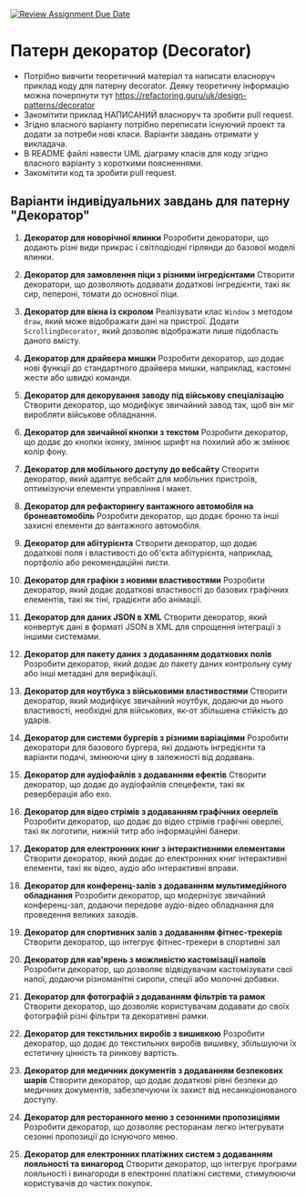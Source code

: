 [![Review Assignment Due Date](https://classroom.github.com/assets/deadline-readme-button-24ddc0f5d75046c5622901739e7c5dd533143b0c8e959d652212380cedb1ea36.svg)](https://classroom.github.com/a/6zBS7few)
# Патерн декоратор (Decorator)

- Потрібно вивчити теоретичний матеріал та написати власноруч приклад коду для патерну decorator. Деяку теоретичну інформацію можна почерпнути тут https://refactoring.guru/uk/design-patterns/decorator
- Закомітити приклад НАПИСАНИЙ власноруч та зробити pull request.
- Згідно власного варіанту потрібно переписати існуючий проект та додати за потреби нові класи. Варіанти завдань отримати у викладача.
- В README файлі навести UML діаграму класів для коду згідно власного варіанту з короткими поясненнями.
- Закомітити код та зробити pull request.

## Варіанти індивідуальних завдань для патерну "Декоратор"

1. **Декоратор для новорічної ялинки**
   Розробити декоратори, що додають різні види прикрас і світлодіодні гірлянди до базової моделі ялинки.

2. **Декоратор для замовлення піци з різними інгредієнтами**
   Створити декоратори, що дозволяють додавати додаткові інгредієнти, такі як сир, пепероні, томати до основної піци.

3. **Декоратор для вікна із скролом**
   Реалізувати клас `Window` з методом `draw`, який може відображати дані на пристрої. Додати `ScrollingDecorator`, який дозволяє відображати лише підобласть даного вмісту.

4. **Декоратор для драйвера мишки**
   Розробити декоратор, що додає нові функції до стандартного драйвера мишки, наприклад, кастомні жести або швидкі команди.

5. **Декоратор для декорування заводу під військову спеціалізацію**
   Створити декоратор, що модифікує звичайний завод так, щоб він міг виробляти військове обладнання.

6. **Декоратор для звичайної кнопки з текстом**
   Розробити декоратор, що додає до кнопки іконку, змінює шрифт на похилий або ж змінює колір фону.

7. **Декоратор для мобільного доступу до вебсайту**
   Створити декоратор, який адаптує вебсайт для мобільних пристроїв, оптимізуючи елементи управління і макет.

8. **Декоратор для рефакторингу вантажного автомобіля на бронеавтомобіль**
   Розробити декоратор, що додає броню та інші захисні елементи до вантажного автомобіля.

9. **Декоратор для абітурієнта**
   Створити декоратор, що додає додаткові поля і властивості до об'єкта абітурієнта, наприклад, портфоліо або рекомендаційні листи.

10. **Декоратор для графіки з новими властивостями**
    Розробити декоратор, який додає додаткові властивості до базових графічних елементів, такі як тіні, градієнти або анімації.

11. **Декоратор для даних JSON в XML**
    Створити декоратор, який конвертує дані в форматі JSON в XML для спрощення інтеграції з іншими системами.

12. **Декоратор для пакету даних з додаванням додаткових полів**
    Розробити декоратор, який додає до пакету даних контрольну суму або інші метадані для верифікації.

13. **Декоратор для ноутбука з військовими властивостями**
    Створити декоратор, який модифікує звичайний ноутбук, додаючи до нього властивості, необхідні для військових, як-от збільшена стійкість до ударів.

14. **Декоратор для системи бургерів з різними варіаціями**
    Розробити декоратори для базового бургера, які додають інгредієнти та варіанти подачі, змінюючи ціну в залежності від додавань.

15. **Декоратор для аудіофайлів з додаванням ефектів**
    Створити декоратор, що додає до аудіофайлів спецефекти, такі як реверберація або ехо.

16. **Декоратор для відео стрімів з додаванням графічних оверлеїв**
    Розробити декоратор, що додає до відео стрімів графічні оверлеї, такі як логотипи, нижній титр або інформаційні банери.

17. **Декоратор для електронних книг з інтерактивними елементами**
    Створити декоратор, який додає до електронних книг інтерактивні елементи, такі як відео, аудіо або інтерактивні вправи.

18. **Декоратор для конференц-залів з додаванням мультимедійного обладнання**
    Розробити декоратор, що модернізує звичайний конференц-зал, додаючи передове аудіо-відео обладнання для проведення великих заходів.

19. **Декоратор для спортивних залів з додаванням фітнес-трекерів**
    Створити декоратор, що інтегрує фітнес-трекери в спортивні зал

20. **Декоратор для кав'ярень з можливістю кастомізації напоїв**
    Розробити декоратор, що дозволяє відвідувачам кастомізувати свої напої, додаючи різноманітні сиропи, спеції або молочні добавки.

21. **Декоратор для фотографій з додаванням фільтрів та рамок**
    Створити декоратор, що дозволяє користувачам додавати до своїх фотографій різні фільтри та декоративні рамки.

22. **Декоратор для текстильних виробів з вишивкою**
    Розробити декоратор, що додає до текстильних виробів вишивку, збільшуючи їх естетичну цінність та ринкову вартість.

23. **Декоратор для медичних документів з додаванням безпекових шарів**
    Створити декоратор, що додає додаткові рівні безпеки до медичних документів, забезпечуючи їх захист від несанкціонованого доступу.

24. **Декоратор для ресторанного меню з сезонними пропозиціями**
    Розробити декоратор, що дозволяє ресторанам легко інтегрувати сезонні пропозиції до існуючого меню.

25. **Декоратор для електронних платіжних систем з додаванням лояльності та винагород**
    Створити декоратор, що інтегрує програми лояльності і винагороди в електронні платіжні системи, стимулюючи користувачів до частих покупок.
